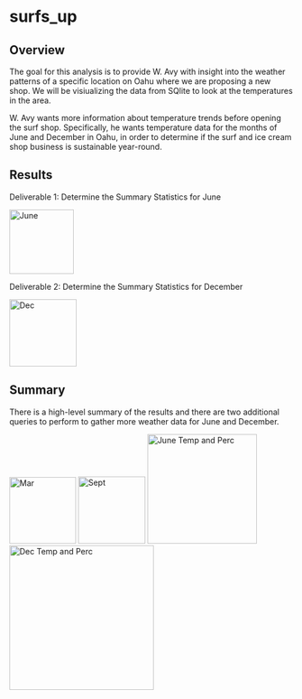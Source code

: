 # surfs_up

## Overview
The goal for this analysis is to provide W. Avy with insight into the weather patterns of a specific location on Oahu where we are proposing a new shop.
We will be visiualizing the data from SQlite to look at the temperatures in the area.

W. Avy wants more information about temperature trends before opening the surf shop. Specifically, he wants temperature data for the months of June and December in Oahu, in order to determine if the surf and ice cream shop business is sustainable year-round.


## Results

Deliverable 1: Determine the Summary Statistics for June

<img width="114" alt="June" src="https://user-images.githubusercontent.com/107590196/185251196-508fb348-4eb0-4d34-b438-430c0a270e52.png">


Deliverable 2: Determine the Summary Statistics for December

<img width="119" alt="Dec" src="https://user-images.githubusercontent.com/107590196/185251263-c50dfeb5-cdf0-42f0-90a7-78e958718ad7.png">

## Summary

There is a high-level summary of the results and there are two additional queries to perform to gather more weather data for June and December.

<img width="118" alt="Mar" src="https://user-images.githubusercontent.com/107590196/185272331-dad7d85c-10e1-4349-836f-61a256adbfe5.png">
<img width="119" alt="Sept" src="https://user-images.githubusercontent.com/107590196/185272359-1dab1cf5-6330-4c0b-9f90-a47dc96653f0.png">
<img width="194" alt="June Temp and Perc" src="https://user-images.githubusercontent.com/107590196/185273694-c4f269b1-ff4b-46ca-bf00-9f301f83acfd.png">
<img width="256" alt="Dec Temp and Perc" src="https://user-images.githubusercontent.com/107590196/185273719-7cd11753-0522-4ee6-9247-d3490a9b84a1.png">
